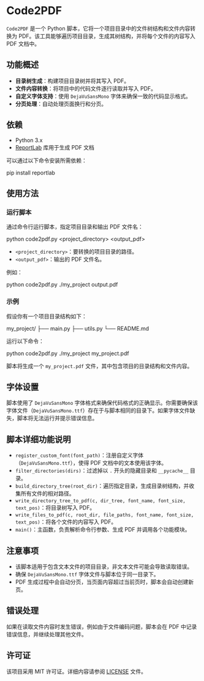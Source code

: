 
# Code2PDF

`Code2PDF` 是一个 Python 脚本，它将一个项目目录中的文件树结构和文件内容转换为 PDF。该工具能够遍历项目目录，生成其树结构，并将每个文件的内容写入 PDF 文档中。

## 功能概述

- **目录树生成**：构建项目目录树并将其写入 PDF。
- **文件内容转换**：将项目中的代码文件逐行读取并写入 PDF。
- **自定义字体支持**：使用 `DejaVuSansMono` 字体来确保一致的代码显示格式。
- **分页处理**：自动处理页面换行和分页。

## 依赖

- Python 3.x
- [ReportLab](https://www.reportlab.com/opensource/) 库用于生成 PDF 文档

可以通过以下命令安装所需依赖：

pip install reportlab


## 使用方法

### 运行脚本

通过命令行运行脚本，指定项目目录和输出 PDF 文件名：


python code2pdf.py <project_directory> <output_pdf>


- `<project_directory>`：要转换的项目目录的路径。
- `<output_pdf>`：输出的 PDF 文件名。

例如：

python code2pdf.py ./my_project output.pdf


### 示例

假设你有一个项目目录结构如下：


my_project/
    ├── main.py
    ├── utils.py
    └── README.md


运行以下命令：

python code2pdf.py ./my_project my_project.pdf


脚本将生成一个 `my_project.pdf` 文件，其中包含项目的目录结构和文件内容。

## 字体设置

脚本使用了 `DejaVuSansMono` 字体格式来确保代码格式的正确显示。你需要确保该字体文件（`DejaVuSansMono.ttf`）存在于与脚本相同的目录下。如果字体文件缺失，脚本将无法运行并提示错误信息。

## 脚本详细功能说明

- `register_custom_font(font_path)`：注册自定义字体（`DejaVuSansMono.ttf`），使得 PDF 文档中的文本使用该字体。
- `filter_directories(dirs)`：过滤掉以 `.` 开头的隐藏目录和 `__pycache__` 目录。
- `build_directory_tree(root_dir)`：遍历指定目录，生成目录树结构，并收集所有文件的相对路径。
- `write_directory_tree_to_pdf(c, dir_tree, font_name, font_size, text_pos)`：将目录树写入 PDF。
- `write_files_to_pdf(c, root_dir, file_paths, font_name, font_size, text_pos)`：将各个文件的内容写入 PDF。
- `main()`：主函数，负责解析命令行参数、生成 PDF 并调用各个功能模块。

## 注意事项

- 该脚本适用于包含文本文件的项目目录，非文本文件可能会导致读取错误。
- 确保 `DejaVuSansMono.ttf` 字体文件与脚本位于同一目录下。
- PDF 生成过程中会自动分页，当页面内容超过当前页时，脚本会自动创建新页。

## 错误处理

如果在读取文件内容时发生错误，例如由于文件编码问题，脚本会在 PDF 中记录错误信息，并继续处理其他文件。

## 许可证

该项目采用 MIT 许可证。详细内容请参阅 [LICENSE](LICENSE) 文件。